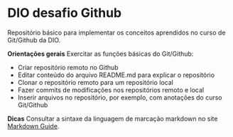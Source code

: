 # DIO desafio Github
Repositório básico para implementar os conceitos aprendidos no curso de Git/Github da DIO.

**Orientações gerais**
Exercitar as funções básicas do Git/Github:
- Criar repositório remoto no Github
- Editar conteúdo do arquivo README.md para explicar o repositório
- Clonar o repositório remoto para um repositório local
- Fazer commits de modificações nos repositórios remoto e local
- Inserir arquivos no repositório, por exemplo, com anotações do curso Git/Github

**Dicas**
Consultar a sintaxe da linguagem de marcação markdown no site [Markdown Guide](https://www.markdownguide.org/basic-syntax/).
